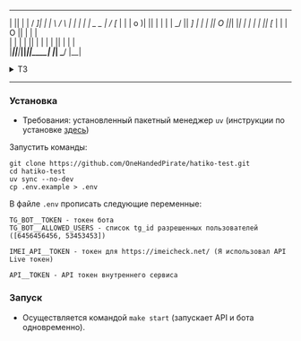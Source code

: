 
 ____  ___ ___    ___  ____      ____    ___   ______ 
|    ||   |   |  /  _]|    |    |    \  /   \ |      |
 |  | | _   _ | /  [_  |  |     |  o  )|     ||      |
 |  | |  \_/  ||    _] |  |     |     ||  O  ||_|  |_|
 |  | |   |   ||   [_  |  |     |  O  ||     |  |  |  
 |  | |   |   ||     | |  |     |     ||     |  |  |  
|____||___|___||_____||____|    |_____| \___/   |__|  
                                                      
<details>
<summary>ТЗ</summary>

1. **Общее описание**<br>
Необходимо разработать бэкенд-систему для проверки IMEI устройств, которая будет интегрирована с Telegram-ботом и предоставлять API для внешних запросов. В рамках тестового задания необходимо реализовать базовую работу с одним сервисом.
2. **Функционал**<br>

    2.1 Доступ

    - Белый список пользователей для Telegram:
    Реализовать белый список для доступа к функционалу бота.

    - Авторизация через API:
    Реализовать авторизацию по токену для доступа к API.

    2.2 Telegram-бот
    - Пользователь отправляет боту IMEI.

    - Бот должен:
        - Проверить IMEI на валидность.
        - Отправить в ответ информацию о IMEI.

    2.3 Запросы API (пример)<br>
    
       Запрос на получение списка услуг:
       Метод: POST /api/check-imei
       Параметры запроса:
       imei (строка, обязательный) — IMEI устройства.
       token (строка, обязательный) — токен авторизации.
    
       Ответ:
       JSON с информацией о IMEI.

3. Список сервисов
В рамках тестового задания достаточно реализовать работу с одним сервисом:
https://imeicheck.net/

Документация: https://imeicheck.net/promo-api

</details>

<hr>

### Установка

- Требования: установленный пакетный менеджер `uv` (инструкции по установке <a href="https://docs.astral.sh/uv/getting-started/installation/#uv">здесь</a>)

Запустить команды:

```
git clone https://github.com/OneHandedPirate/hatiko-test.git
cd hatiko-test
uv sync --no-dev
cp .env.example > .env
```

В файле `.env` прописать следующие переменные:
```
TG_BOT__TOKEN - токен бота
TG_BOT__ALLOWED_USERS - список tg_id разрешенных пользователей ([6456456456, 53453453])

IMEI_API__TOKEN - токен для https://imeicheck.net/ (Я использовал API Live токен)

API__TOKEN - API токен внутреннего сервиса
```

### Запуск
- Осуществляется командой `make start` (запускает API и бота одновременно).


                                                
